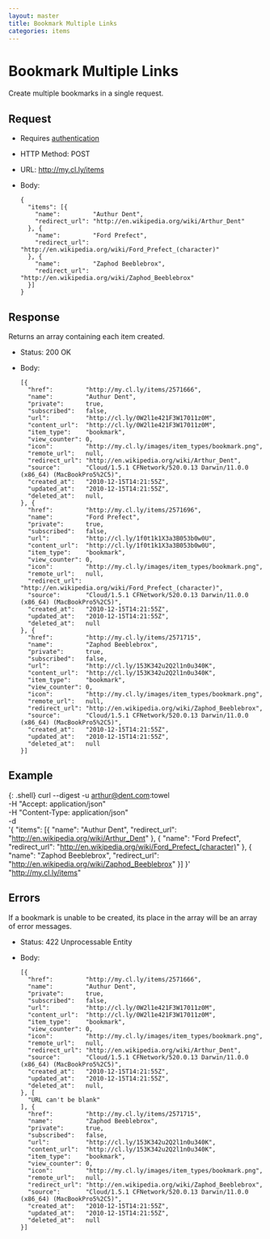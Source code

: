 ```yaml
---
layout: master
title: Bookmark Multiple Links
categories: items
---
```


# Bookmark Multiple Links

Create multiple bookmarks in a single request.


## Request

- Requires [authentication](/usage/#authentication)
- HTTP Method: POST
- URL: http://my.cl.ly/items
- Body:

      {
        "items": [{
          "name":         "Authur Dent",
          "redirect_url": "http://en.wikipedia.org/wiki/Arthur_Dent"
        }, {
          "name":         "Ford Prefect",
          "redirect_url": "http://en.wikipedia.org/wiki/Ford_Prefect_(character)"
        }, {
          "name":         "Zaphod Beeblebrox",
          "redirect_url": "http://en.wikipedia.org/wiki/Zaphod_Beeblebrox"
        }]
      }


## Response

Returns an array containing each item created.

- Status: 200 OK
- Body:

      [{
        "href":         "http://my.cl.ly/items/2571666",
        "name":         "Authur Dent",
        "private":      true,
        "subscribed":   false,
        "url":          "http://cl.ly/0W2l1e421F3W17011z0M",
        "content_url":  "http://cl.ly/0W2l1e421F3W17011z0M",
        "item_type":    "bookmark",
        "view_counter": 0,
        "icon":         "http://my.cl.ly/images/item_types/bookmark.png",
        "remote_url":   null,
        "redirect_url": "http://en.wikipedia.org/wiki/Arthur_Dent",
        "source":       "Cloud/1.5.1 CFNetwork/520.0.13 Darwin/11.0.0 (x86_64) (MacBookPro5%2C5)",
        "created_at":   "2010-12-15T14:21:55Z",
        "updated_at":   "2010-12-15T14:21:55Z",
        "deleted_at":   null,
      }, {
        "href":         "http://my.cl.ly/items/2571696",
        "name":         "Ford Prefect",
        "private":      true,
        "subscribed":   false,
        "url":          "http://cl.ly/1f0t1k1X3a3B053b0w0U",
        "content_url":  "http://cl.ly/1f0t1k1X3a3B053b0w0U",
        "item_type":    "bookmark",
        "view_counter": 0,
        "icon":         "http://my.cl.ly/images/item_types/bookmark.png",
        "remote_url":   null,
        "redirect_url": "http://en.wikipedia.org/wiki/Ford_Prefect_(character)",
        "source":       "Cloud/1.5.1 CFNetwork/520.0.13 Darwin/11.0.0 (x86_64) (MacBookPro5%2C5)",
        "created_at":   "2010-12-15T14:21:55Z",
        "updated_at":   "2010-12-15T14:21:55Z",
        "deleted_at":   null
      }, {
        "href":         "http://my.cl.ly/items/2571715",
        "name":         "Zaphod Beeblebrox",
        "private":      true,
        "subscribed":   false,
        "url":          "http://cl.ly/153K342u2Q2l1n0u340K",
        "content_url":  "http://cl.ly/153K342u2Q2l1n0u340K",
        "item_type":    "bookmark",
        "view_counter": 0,
        "icon":         "http://my.cl.ly/images/item_types/bookmark.png",
        "remote_url":   null,
        "redirect_url": "http://en.wikipedia.org/wiki/Zaphod_Beeblebrox",
        "source":       "Cloud/1.5.1 CFNetwork/520.0.13 Darwin/11.0.0 (x86_64) (MacBookPro5%2C5)",
        "created_at":   "2010-12-15T14:21:55Z",
        "updated_at":   "2010-12-15T14:21:55Z",
        "deleted_at":   null
      }]


## Example

{: .shell}
    curl --digest -u arthur@dent.com:towel \
         -H "Accept: application/json" \
         -H "Content-Type: application/json" \
         -d \
           '{
              "items": [{
                "name":         "Authur Dent",
                "redirect_url": "http://en.wikipedia.org/wiki/Arthur_Dent"
              }, {
                "name":         "Ford Prefect",
                "redirect_url": "http://en.wikipedia.org/wiki/Ford_Prefect_(character)"
              }, {
                "name":         "Zaphod Beeblebrox",
                "redirect_url": "http://en.wikipedia.org/wiki/Zaphod_Beeblebrox"
              }]
           }' \
         "http://my.cl.ly/items"


## Errors

If a bookmark is unable to be created, its place in the array will be an array of error messages.

- Status: 422 Unprocessable Entity
- Body:

      [{
        "href":         "http://my.cl.ly/items/2571666",
        "name":         "Authur Dent",
        "private":      true,
        "subscribed":   false,
        "url":          "http://cl.ly/0W2l1e421F3W17011z0M",
        "content_url":  "http://cl.ly/0W2l1e421F3W17011z0M",
        "item_type":    "bookmark",
        "view_counter": 0,
        "icon":         "http://my.cl.ly/images/item_types/bookmark.png",
        "remote_url":   null,
        "redirect_url": "http://en.wikipedia.org/wiki/Arthur_Dent",
        "source":       "Cloud/1.5.1 CFNetwork/520.0.13 Darwin/11.0.0 (x86_64) (MacBookPro5%2C5)",
        "created_at":   "2010-12-15T14:21:55Z",
        "updated_at":   "2010-12-15T14:21:55Z",
        "deleted_at":   null,
      }, [
        "URL can't be blank"
      ], {
        "href":         "http://my.cl.ly/items/2571715",
        "name":         "Zaphod Beeblebrox",
        "private":      true,
        "subscribed":   false,
        "url":          "http://cl.ly/153K342u2Q2l1n0u340K",
        "content_url":  "http://cl.ly/153K342u2Q2l1n0u340K",
        "item_type":    "bookmark",
        "view_counter": 0,
        "icon":         "http://my.cl.ly/images/item_types/bookmark.png",
        "remote_url":   null,
        "redirect_url": "http://en.wikipedia.org/wiki/Zaphod_Beeblebrox",
        "source":       "Cloud/1.5.1 CFNetwork/520.0.13 Darwin/11.0.0 (x86_64) (MacBookPro5%2C5)",
        "created_at":   "2010-12-15T14:21:55Z",
        "updated_at":   "2010-12-15T14:21:55Z",
        "deleted_at":   null
      }]
